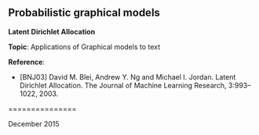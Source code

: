 ## Probabilistic graphical models

**Latent Dirichlet Allocation**

**Topic**: Applications of Graphical models to text

**Reference**: 

* [BNJ03] David M. Blei, Andrew Y. Ng and Michael I. Jordan. Latent Dirichlet Allocation. The Journal of Machine Learning Research, 3:993–1022, 2003.

===============

December 2015